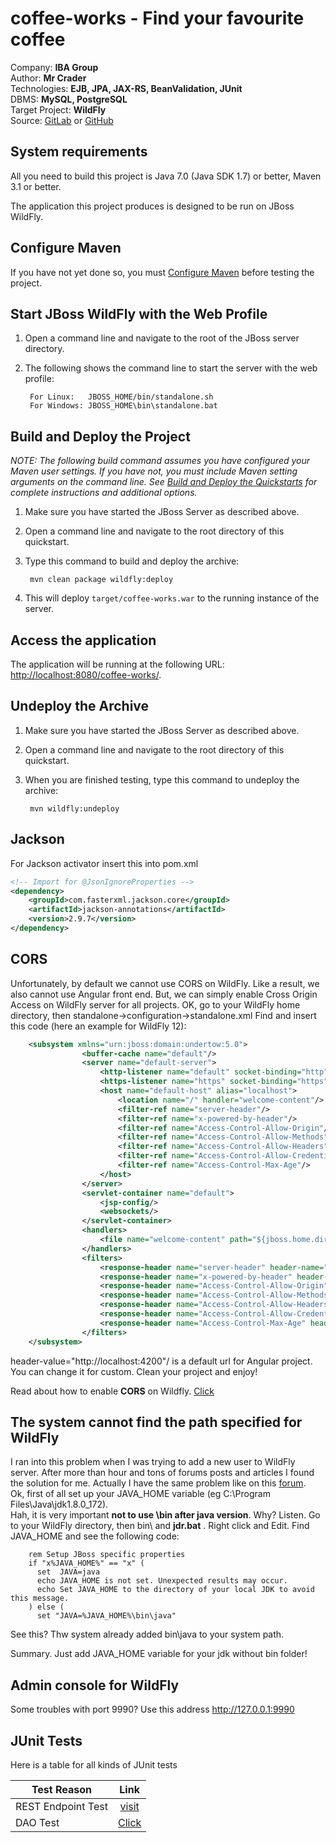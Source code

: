 # coffee-works -  Find your favourite coffee
Company: <b>IBA Group</b> <br>
Author: <b>Mr Crader</b> <br>
Technologies: <b>EJB, JPA, JAX-RS, BeanValidation, JUnit</b> <br>
DBMS: <b>MySQL, PostgreSQL</b> <br>
Target Project: <b>WildFly</b> <br>
Source: <a href="https://gitlab.com/mrcrader/coffeeworks/">GitLab</a> or <a href="https://github.com/mrcracken/coffeeworks/">GitHub</a><br>

System requirements
-------------------

All you need to build this project is Java 7.0 (Java SDK 1.7) or better, Maven 3.1 or better.

The application this project produces is designed to be run on JBoss WildFly.

 
Configure Maven
---------------

If you have not yet done so, you must [Configure Maven](https://github.com/jboss-developer/jboss-developer-shared-resources/blob/master/guides/CONFIGURE_MAVEN.md) before testing the project.


Start JBoss WildFly with the Web Profile
-------------------------

1. Open a command line and navigate to the root of the JBoss server directory.
2. The following shows the command line to start the server with the web profile:

        For Linux:   JBOSS_HOME/bin/standalone.sh
        For Windows: JBOSS_HOME\bin\standalone.bat

 
Build and Deploy the Project
-------------------------

_NOTE: The following build command assumes you have configured your Maven user settings. If you have not, you must include Maven setting arguments on the command line. See [Build and Deploy the Quickstarts](https://github.com/jboss-developer/jboss-eap-quickstarts#build-and-deploy-the-quickstarts) for complete instructions and additional options._

1. Make sure you have started the JBoss Server as described above.
2. Open a command line and navigate to the root directory of this quickstart.
3. Type this command to build and deploy the archive:

        mvn clean package wildfly:deploy

4. This will deploy `target/coffee-works.war` to the running instance of the server.
 

Access the application 
---------------------

The application will be running at the following URL: <http://localhost:8080/coffee-works/>.


Undeploy the Archive
--------------------

1. Make sure you have started the JBoss Server as described above.
2. Open a command line and navigate to the root directory of this quickstart.
3. When you are finished testing, type this command to undeploy the archive:

        mvn wildfly:undeploy

## Jackson
For Jackson activator insert this into pom.xml

```xml
<!-- Import for @JsonIgnoreProperties -->
<dependency>
    <groupId>com.fasterxml.jackson.core</groupId>
    <artifactId>jackson-annotations</artifactId>
    <version>2.9.7</version>
</dependency>
```
		
## CORS
Unfortunately, by default we cannot use CORS on WildFly. Like a result, we also cannot use Angular front end.
But, we can simply enable Cross Origin Access on WildFly server for all projects.
OK, go to your WildFly home directory, then standalone->configuration->standalone.xml
Find and insert this code (here an example for WildFly 12):

```xml
    <subsystem xmlns="urn:jboss:domain:undertow:5.0">
                <buffer-cache name="default"/>
                <server name="default-server">
                    <http-listener name="default" socket-binding="http" redirect-socket="https" enable-http2="true"/>
                    <https-listener name="https" socket-binding="https" security-realm="ApplicationRealm" enable-http2="true"/>
                    <host name="default-host" alias="localhost">
                        <location name="/" handler="welcome-content"/>
                        <filter-ref name="server-header"/>
                        <filter-ref name="x-powered-by-header"/>
                        <filter-ref name="Access-Control-Allow-Origin"/>
                        <filter-ref name="Access-Control-Allow-Methods"/>
                        <filter-ref name="Access-Control-Allow-Headers"/>
                        <filter-ref name="Access-Control-Allow-Credentials"/>
                        <filter-ref name="Access-Control-Max-Age"/>
                    </host>
                </server>
                <servlet-container name="default">
                    <jsp-config/>
                    <websockets/>
                </servlet-container>
                <handlers>
                    <file name="welcome-content" path="${jboss.home.dir}/welcome-content"/>
                </handlers>
                <filters>
                    <response-header name="server-header" header-name="Server" header-value="WildFly/12"/>
                    <response-header name="x-powered-by-header" header-name="X-Powered-By" header-value="Undertow/1"/>
                    <response-header name="Access-Control-Allow-Origin" header-name="Access-Control-Allow-Origin" header-value="http://localhost:4200"/>
                    <response-header name="Access-Control-Allow-Methods" header-name="Access-Control-Allow-Methods" header-value="GET, POST, OPTIONS, PUT, DELETE"/>
                    <response-header name="Access-Control-Allow-Headers" header-name="Access-Control-Allow-Headers" header-value="accept, authorization, content-type, x-requested-with"/>
                    <response-header name="Access-Control-Allow-Credentials" header-name="Access-Control-Allow-Credentials" header-value="true"/>
                    <response-header name="Access-Control-Max-Age" header-name="Access-Control-Max-Age" header-value="1"/>
                </filters>
    </subsystem>
```
    
header-value="http://localhost:4200"/ is a default url for Angular project. You can change it for custom.
Clean your project and enjoy!

Read about how to enable <b>CORS</b> on Wildfly. 
<a href="https://forum.camunda.org/t/enable-cors-on-wildfly/673">Click</a>

## The system cannot find the path specified for WildFly

I ran into this problem when I was trying to add a new user to WildFly server.
After more than hour and tons of forums posts and  articles I found the solution for me. Actually I have the same problem like on this <a href = https://www.experts-exchange.com/questions/28004843/jboss-as-7.html>forum</a>.
<br>
Ok, first of all set up your JAVA_HOME variable (eg C:\Program Files\Java\jdk1.8.0_172). <br>
Hah, it is very important <b>not to use \bin after java version</b>. Why? Listen. Go to your WildFly directory, then bin\ and <b>jdr.bat</b> . Right click and Edit. Find JAVA_HOME and see the following code: <br>
```
    rem Setup JBoss specific properties
    if "x%JAVA_HOME%" == "x" (
      set  JAVA=java
      echo JAVA_HOME is not set. Unexpected results may occur.
      echo Set JAVA_HOME to the directory of your local JDK to avoid this message.
    ) else (
      set "JAVA=%JAVA_HOME%\bin\java"
```
See this? Thw system already added bin\java to your system path.

<p>
Summary. Just add JAVA_HOME variable for your jdk without bin folder!
</p>

## Admin console for WildFly

Some troubles with port 9990? Use this address http://127.0.0.1:9990

## JUnit Tests
Here is a table for all kinds of JUnit tests

| Test Reason            | Link                                                                                                |
| -----------------------|:---------------------------------------------------------------------------------------------------:|
| REST Endpoint Test     | [visit](https://gitlab.com/mrcrader/coffee-works/blob/master/Docs/JUnitExampleForRestWebServices.md)|
| DAO Test               | <a href ="#">Click</a>                                                                              |

